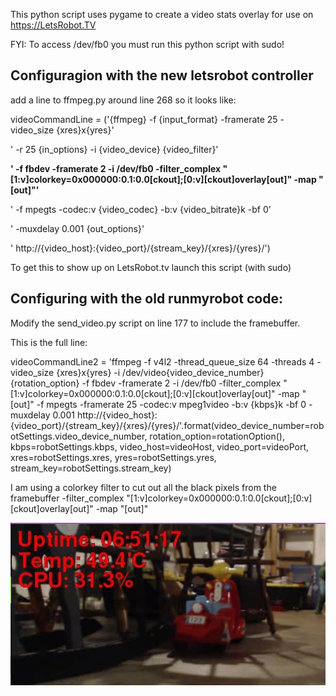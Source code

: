 
This python script uses pygame to create a video stats overlay for use on https://LetsRobot.TV

FYI: To access /dev/fb0 you must run this python script with sudo!

## Configuragion with the new letsrobot controller

add a line to ffmpeg.py around line 268 so it looks like:


videoCommandLine = ('{ffmpeg} -f {input_format} -framerate 25 -video_size {xres}x{yres}'

' -r 25 {in_options} -i {video_device} {video_filter}'

**' -f fbdev -framerate 2 -i /dev/fb0 -filter_complex "[1:v]colorkey=0x000000:0.1:0.0[ckout];[0:v][ckout]overlay[out]" -map "[out]"'**

' -f mpegts -codec:v {video_codec} -b:v {video_bitrate}k -bf 0'

' -muxdelay 0.001 {out_options}'

' http://{video_host}:{video_port}/{stream_key}/{xres}/{yres}/')




To get this to show up on LetsRobot.tv launch this script (with sudo)

## Configuring with the old runmyrobot code:
Modify the send_video.py script on line 177 to include the framebuffer.

This is the full line:

videoCommandLine2 = 'ffmpeg -f v4l2 -thread_queue_size 64 -threads 4 -video_size {xres}x{yres} -i /dev/video{video_device_number} {rotation_option} -f fbdev -framerate 2 -i /dev/fb0 -filter_complex "[1:v]colorkey=0x000000:0.1:0.0[ckout];[0:v][ckout]overlay[out]" -map "[out]" -f mpegts -framerate 25 -codec:v mpeg1video -b:v {kbps}k -bf 0 -muxdelay 0.001 http://{video_host}:{video_port}/{stream_key}/{xres}/{yres}/'.format(video_device_number=robotSettings.video_device_number, rotation_option=rotationOption(), kbps=robotSettings.kbps, video_host=videoHost, video_port=videoPort, xres=robotSettings.xres, yres=robotSettings.yres, stream_key=robotSettings.stream_key)

I am using a colorkey filter to cut out all the black pixels from the framebuffer
-filter_complex "[1:v]colorkey=0x000000:0.1:0.0[ckout];[0:v][ckout]overlay[out]" -map "[out]"

<img src="https://raw.githubusercontent.com/RyAndrew/letsrobot_pygame_overlay/master/screenshot%20video%20text%20overlay%20with%20pygame%20and%20ffmpeg.jpg">
